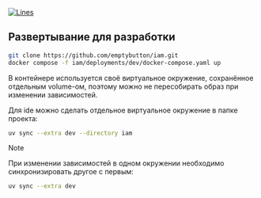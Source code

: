 <!--
[![CI](https://github.com/pizza-something/iam/actions/workflows/ci.yml/badge.svg)](https://github.com/pizza-something/iam/actions?query=workflow%3ACI)
[![CD](https://github.com/pizza-something/iam/actions/workflows/cd.yml/badge.svg)](https://github.com/pizza-something/iam/actions/workflows/cd.yaml)
[![GitHub Release](https://img.shields.io/github/v/release/pizza-something/iam?style=flat&logo=github&labelColor=%23282e33&color=%237c73ff)](https://github.com/pizza-something/iam/releases)
-->
[![Lines](https://img.shields.io/endpoint?url=https%3A%2F%2Fghloc.vercel.app%2Fapi%pizza-something%iam%2Fbadge%3Ffilter%3D.py&logo=python&label=lines&color=blue)](https://github.com/search?q=repo%3Aemptybutton%2effect+language%3APython+&type=code)

## Развертывание для разработки
```bash
git clone https://github.com/emptybutton/iam.git
docker compose -f iam/deployments/dev/docker-compose.yaml up
```

В контейнере используется своё виртуальное окружение, сохранённое отдельным volume-ом, поэтому можно не пересобирать образ при изменении зависимостей.

Для ide можно сделать отдельное виртуальное окружение в папке проекта:
```bash
uv sync --extra dev --directory iam
```

> [!NOTE]
> При изменении зависимостей в одном окружении необходимо синхронизировать другое с первым:
> ```bash
> uv sync --extra dev
> ```
